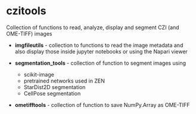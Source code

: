# czitools

 Collection of functions to read, analyze, display and segment CZI (and OME-TIFF) images

 * **imgfileutils** - collection to functions to read the image metadata and also display those inside jupyter notebooks or using the Napari viewer

* **segmentation_tools** - collection of function to segment images using
  * scikit-image
  * pretrained networks used in ZEN
  * StarDist2D segmentation
  * CellPose segmentation

* **ometifftools** - collection of function to save NumPy.Array as OME-TIFF
